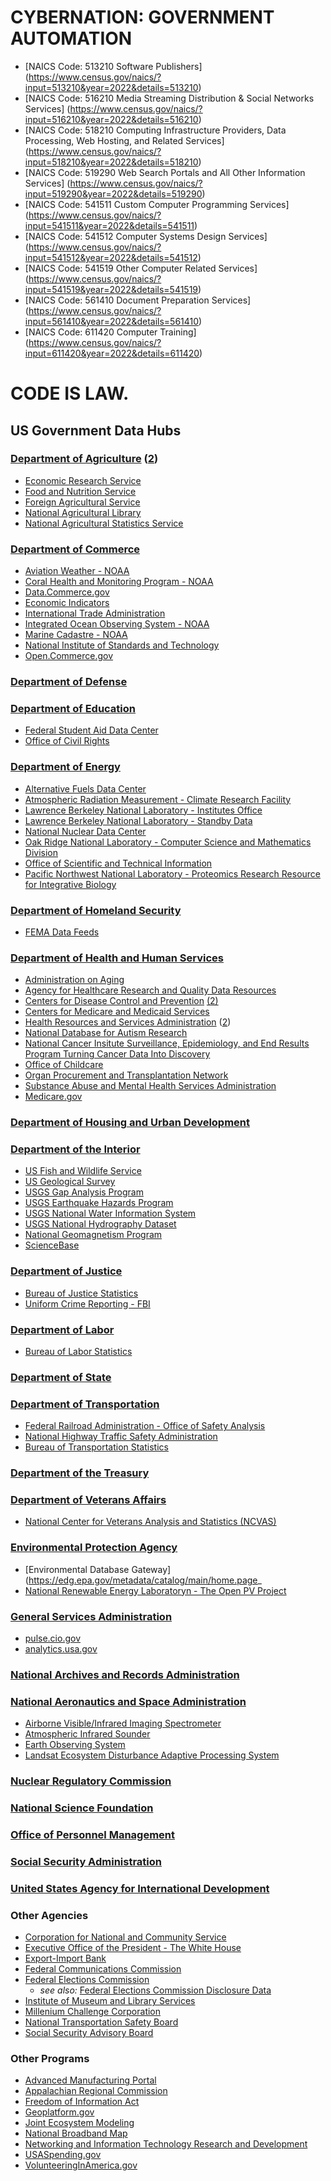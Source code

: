 # CYBERNATION: GOVERNMENT AUTOMATION
* [NAICS Code: 513210 Software Publishers] (https://www.census.gov/naics/?input=513210&year=2022&details=513210)
* [NAICS Code: 516210 Media Streaming Distribution & Social Networks Services] (https://www.census.gov/naics/?input=516210&year=2022&details=516210)
* [NAICS Code: 518210 Computing Infrastructure Providers, Data Processing, Web Hosting, and Related Services] (https://www.census.gov/naics/?input=518210&year=2022&details=518210)
* [NAICS Code: 519290 Web Search Portals and All Other Information Services] (https://www.census.gov/naics/?input=519290&year=2022&details=519290)
* [NAICS Code: 541511 Custom Computer Programming Services] (https://www.census.gov/naics/?input=541511&year=2022&details=541511)
* [NAICS Code: 541512 Computer Systems Design Services] (https://www.census.gov/naics/?input=541512&year=2022&details=541512)
* [NAICS Code: 541519 Other Computer Related Services] (https://www.census.gov/naics/?input=541519&year=2022&details=541519)
* [NAICS Code: 561410 Document Preparation Services] (https://www.census.gov/naics/?input=561410&year=2022&details=561410)
* [NAICS Code: 611420 Computer Training] (https://www.census.gov/naics/?input=611420&year=2022&details=611420)

# CODE IS LAW.
## US Government Data Hubs
### [Department of Agriculture](http://www.usda.gov/data/) ([2](http://www.usda.gov/wps/portal/usda/usdahome?navid=DATA_STATISTICS))
* [Economic Research Service](http://www.ers.usda.gov/data-products.aspx)
* [Food and Nutrition Service](http://www.fns.usda.gov/data-and-statistics)
* [Foreign Agricultural Service](http://www.fas.usda.gov/data)
* [National Agricultural Library](https://data.nal.usda.gov/)
* [National Agricultural Statistics Service](http://www.nass.usda.gov/Data_and_Statistics/)

### [Department of Commerce](http://www.commerce.gov/data)
* [Aviation Weather - NOAA](http://aviationweather.gov/adds/)
* [Coral Health and Monitoring Program - NOAA](http://www.coral.noaa.gov/data.html)
* [Data.Commerce.gov](https://data.commerce.gov/)
* [Economic Indicators](http://www.commerce.gov/economicindicators)
* [International Trade Administration](http://trade.gov/data.asp) 
* [Integrated Ocean Observing System - NOAA](http://www.ioos.noaa.gov/data/)
* [Marine Cadastre - NOAA](http://marinecadastre.gov/DATA)
* [National Institute of Standards and Technology](http://nist.gov/data/)
* [Open.Commerce.gov](http://open.commerce.gov/data-sets)

### [Department of Defense](http://www.defense.gov/data)

### [Department of Education](http://www.ed.gov/data)
* [Federal Student Aid Data Center](http://studentaid.ed.gov/data-center)
* [Office of Civil Rights](http://ocrdata.ed.gov/)

### [Department of Energy](http://www.energy.gov/data)
* [Alternative Fuels Data Center](http://www.afdc.energy.gov/data/) 
* [Atmospheric Radiation Measurement - Climate Research Facility](http://www.arm.gov/data)
* [Lawrence Berkeley National Laboratory - Institutes Office](http://institutes.lanl.gov/data/)
* [Lawrence Berkeley National Laboratory - Standby Data](http://standby.lbl.gov/data.html)
* [National Nuclear Data Center](http://www.nndc.bnl.gov/)
* [Oak Ridge National Laboratory - Computer Science and Mathematics Division](http://www.csm.ornl.gov/data/)
* [Office of Scientific and Technical Information](http://www.osti.gov/data/)
* [Pacific Northwest National Laboratory - Proteomics Research Resource for Integrative Biology](http://panomics.pnnl.gov/data/) 

### [Department of Homeland Security](http://www.dhs.gov/data)
* [FEMA Data Feeds](http://www.fema.gov/data-feeds)

### [Department of Health and Human Services](http://www.healthdata.gov)
* [Administration on Aging](http://www.data.aoa.gov/)
* [Agency for Healthcare Research and Quality Data Resources](http://www.ahrq.gov/research/data/index.html)
* [Centers for Disease Control and Prevention](https://data.cdc.gov) [(2)](http://www.cdc.gov/datastatistics/)
* [Centers for Medicare and Medicaid Services](http://data.cms.gov)
* [Health Resources and Services Administration](http://www.hrsa.gov/data-statistics) ([2](http://datawarehouse.hrsa.gov/))
* [National Database for Autism Research](http://ndar.nih.gov/data_from_labs.html)
* [National Cancer Insitute Surveillance, Epidemiology, and End Results Program Turning Cancer Data Into Discovery](http://seer.cancer.gov/data/)
* [Office of Childcare](https://childcare.gov/data-and-technology)
* [Organ Procurement and Transplantation Network](http://optn.transplant.hrsa.gov/data/)
* [Substance Abuse and Mental Health Services Administration](http://www.samhsa.gov/data/)
* [Medicare.gov](https://data.medicare.gov)

### [Department of Housing and Urban Development](http://data.hud.gov)

### [Department of the Interior](http://www.doi.gov/data) 
* [US Fish and Wildlife Service](http://www.fws.gov/data/)
* [US Geological Survey](http://data.usgs.gov/)
* [USGS Gap Analysis Program](http://gapanalysis.usgs.gov/data/)
* [USGS Earthquake Hazards Program](http://earthquake.usgs.gov/data/)
* [USGS National Water Information System](http://water.usgs.gov/data/)
* [USGS National Hydrography Dataset](http://nhd.usgs.gov/data.html)
* [National Geomagnetism Program](http://geomag.usgs.gov/data/)
* [ScienceBase](http://www.sciencebase.gov/catalog/)

### [Department of Justice](http://www.justice.gov/data)
* [Bureau of Justice Statistics](http://www.bjs.gov/index.cfm?ty=dca)
* [Uniform Crime Reporting - FBI](http://www.ucrdatatool.gov/)

### [Department of Labor](http://www.dol.gov/data)
* [Bureau of Labor Statistics](http://www.bls.gov/data/)

### [Department of State](http://www.state.gov/data)

### [Department of Transportation](http://www.dot.gov/data)
* [Federal Railroad Administration - Office of Safety Analysis](http://safetydata.fra.dot.gov/)
* [National Highway Traffic Safety Administration](http://www.nhtsa.gov/Data)
* [Bureau of Transportation Statistics](http://www.transtats.bts.gov/)

### [Department of the Treasury](http://www.treasury.gov/data)

### [Department of Veterans Affairs](http://www.va.gov/data/)
* [National Center for Veterans Analysis and Statistics (NCVAS)](http://www.va.gov/vetdata/)

### [Environmental Protection Agency](http://www.epa.gov/data)
* [Environmental Database Gateway](https://edg.epa.gov/metadata/catalog/main/home.page_
* [National Renewable Energy Laboratoryn - The Open PV Project](https://openpv.nrel.gov/login.php?dest=data)

### [General Services Administration](http://www.gsa.gov/data)
* [pulse.cio.gov](https://pulse.cio.gov/data/)
* [analytics.usa.gov](https://analytics.usa.gov/data/)

### [National Archives and Records Administration](http://www.archives.gov/data)

### [National Aeronautics and Space Administration](http://data.nasa.gov/)
* [Airborne Visible/Infrared Imaging Spectrometer](http://aviris.jpl.nasa.gov/data/)
* [Atmospheric Infrared Sounder](http://airs.jpl.nasa.gov/data/get_AIRS_data/)
* [Earth Observing System](http://earthdata.nasa.gov/data)
* [Landsat Ecosystem Disturbance Adaptive Processing System](http://ledaps.nascom.nasa.gov/data/)

### [Nuclear Regulatory Commission](http://www.nrc.gov/data)

### [National Science Foundation](http://www.nsf.gov/data)

### [Office of Personnel Management](http://www.opm.gov/data/)

### [Social Security Administration](http://www.ssa.gov/data/)

### [United States Agency for International Development](http://www.usaid.gov/data)

### Other Agencies
* [Corporation for National and Community Service](https://data.nationalservice.gov/)
* [Executive Office of the President - The White House](https://open.whitehouse.gov/)
* [Export-Import Bank](https://data.exim.gov/)
* [Federal Communications Commission](http://www.fcc.gov/data)
* [Federal Elections Commission](http://www.fec.gov/data/)
  * *see also:* [Federal Elections Commission Disclosure Data](http://www.fec.gov/disclosure.shtml)
* [Institute of Museum and Library Services](http://www.imls.gov/data/)
* [Millenium Challenge Corporation](http://data.mcc.gov/)
* [National Transportation Safety Board](http://www.ntsb.gov/data)
* [Social Security Advisory Board](http://www.ssab.gov/DATA.aspx)

### Other Programs  
* [Advanced Manufacturing Portal](http://www.manufacturing.gov/data.html)
* [Appalachian Regional Commission](http://www.arc.gov/data)
* [Freedom of Information Act](http://www.foia.gov/data.html)
* [Geoplatform.gov](https://www.geoplatform.gov/data)
* [Joint Ecosystem Modeling](http://www.jem.gov/Data)
* [National Broadband Map](http://www.broadbandmap.gov/data-download)
* [Networking and Information Technology Research and Development](http://www.nitrd.gov/data/)
* [USASpending.gov](http://www.usaspending.gov/data)
* [VolunteeringInAmerica.gov](http://www.volunteeringinamerica.gov/data.cfm)


